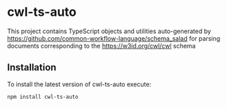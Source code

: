 # cwl-ts-auto
This project contains TypeScript objects and utilities auto-generated by https://github.com/common-workflow-language/schema_salad for parsing documents corresponding to the https://w3id.org/cwl/cwl schema

## Installation
To install the latest version of cwl-ts-auto execute:

`npm install cwl-ts-auto`
